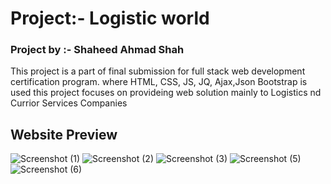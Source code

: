 # Project:- Logistic world
### Project by :- Shaheed Ahmad Shah

This project is a part of final submission for full stack web development certification program. where HTML, CSS, JS, JQ, Ajax,Json Bootstrap is used this project focuses on provideing web solution mainly to Logistics nd Currior Services Companies 

<h2>Website Preview</h2>

![Screenshot (1)](https://user-images.githubusercontent.com/104244559/166092439-83350d56-e642-4b1f-a6f1-e46d11155a64.png)
![Screenshot (2)](https://user-images.githubusercontent.com/104244559/166092586-c2c861da-234c-4ec9-9ef4-2bc949fe8ac6.png)
![Screenshot (3)](https://user-images.githubusercontent.com/104244559/166092591-5c9a7f84-49ea-4d36-85c2-ff68a5b032b6.png)
![Screenshot (5)](https://user-images.githubusercontent.com/104244559/166092596-27baa5d1-cb88-4f94-8c15-6dbb5abe8b69.png)
![Screenshot (6)](https://user-images.githubusercontent.com/104244559/166092600-ff835262-e658-49a2-9edb-a6f908f8d687.png)
